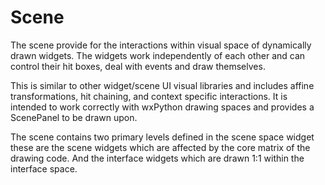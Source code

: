 # Scene

The scene provide for the interactions within visual space of dynamically drawn widgets. The widgets work independently of each other and can control their hit boxes, deal with events and draw themselves.

This is similar to other widget/scene UI visual libraries and includes affine transformations, hit chaining, and context specific interactions. It is intended to work correctly with wxPython drawing spaces and provides a ScenePanel to be drawn upon.

The scene contains two primary levels defined in the scene space widget these are the scene widgets which are affected by the core matrix of the drawing code. And the interface widgets which are drawn 1:1 within the interface space.
